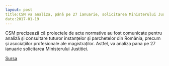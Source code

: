 ```yaml
---
layout: post
title:CSM va analiza, până pe 27 ianuarie, solicitarea Ministerului Justiției de avizare a proiectelor privind modificarea Codurilor penale și grațierea
date:2017-01-19
---
```



CSM precizează că proiectele de acte normative au fost comunicate pentru analiză și consultare tuturor instanțelor și parchetelor din România, precum și asociațiilor profesionale ale magistraților. Astfel, va analiza pana pe 27 ianuarie solicitarea Ministerului Justitiei.


[Sursa](http://www.agerpres.ro/justitie/2017/01/19/csm-va-analiza-pana-pe-27-ianuarie-solicitarea-ministerului-justitiei-de-avizare-a-proiectelor-privind-modificarea-codurilor-penale-si-gratierea-11-15-02)
